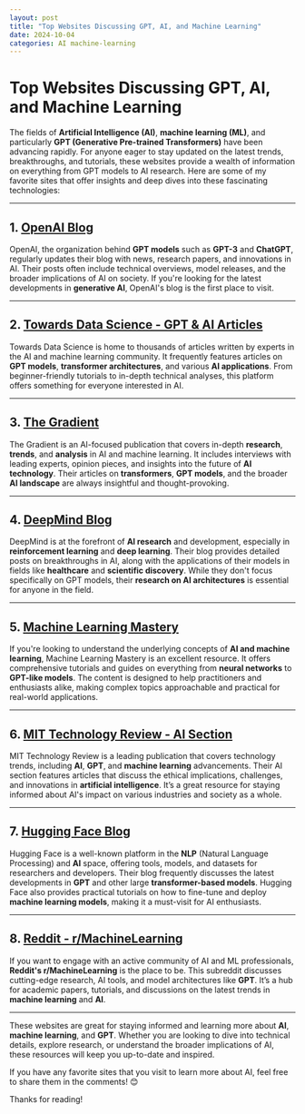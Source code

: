 ```yaml
---
layout: post
title: "Top Websites Discussing GPT, AI, and Machine Learning"
date: 2024-10-04
categories: AI machine-learning
---
```


# Top Websites Discussing GPT, AI, and Machine Learning

The fields of **Artificial Intelligence (AI)**, **machine learning (ML)**, and particularly **GPT (Generative Pre-trained Transformers)** have been advancing rapidly. For anyone eager to stay updated on the latest trends, breakthroughs, and tutorials, these websites provide a wealth of information on everything from GPT models to AI research. Here are some of my favorite sites that offer insights and deep dives into these fascinating technologies:

---

## 1. [OpenAI Blog](https://openai.com/blog/)
OpenAI, the organization behind **GPT models** such as **GPT-3** and **ChatGPT**, regularly updates their blog with news, research papers, and innovations in AI. Their posts often include technical overviews, model releases, and the broader implications of AI on society. If you're looking for the latest developments in **generative AI**, OpenAI's blog is the first place to visit.

---

## 2. [Towards Data Science - GPT & AI Articles](https://towardsdatascience.com/)
Towards Data Science is home to thousands of articles written by experts in the AI and machine learning community. It frequently features articles on **GPT models**, **transformer architectures**, and various **AI applications**. From beginner-friendly tutorials to in-depth technical analyses, this platform offers something for everyone interested in AI.

---

## 3. [The Gradient](https://thegradient.pub/)
The Gradient is an AI-focused publication that covers in-depth **research**, **trends**, and **analysis** in AI and machine learning. It includes interviews with leading experts, opinion pieces, and insights into the future of **AI technology**. Their articles on **transformers**, **GPT models**, and the broader **AI landscape** are always insightful and thought-provoking.

---

## 4. [DeepMind Blog](https://www.deepmind.com/blog)
DeepMind is at the forefront of **AI research** and development, especially in **reinforcement learning** and **deep learning**. Their blog provides detailed posts on breakthroughs in AI, along with the applications of their models in fields like **healthcare** and **scientific discovery**. While they don't focus specifically on GPT models, their **research on AI architectures** is essential for anyone in the field.

---

## 5. [Machine Learning Mastery](https://machinelearningmastery.com/)
If you're looking to understand the underlying concepts of **AI and machine learning**, Machine Learning Mastery is an excellent resource. It offers comprehensive tutorials and guides on everything from **neural networks** to **GPT-like models**. The content is designed to help practitioners and enthusiasts alike, making complex topics approachable and practical for real-world applications.

---

## 6. [MIT Technology Review - AI Section](https://www.technologyreview.com/c/ai/)
MIT Technology Review is a leading publication that covers technology trends, including **AI**, **GPT**, and **machine learning** advancements. Their AI section features articles that discuss the ethical implications, challenges, and innovations in **artificial intelligence**. It’s a great resource for staying informed about AI's impact on various industries and society as a whole.

---

## 7. [Hugging Face Blog](https://huggingface.co/blog)
Hugging Face is a well-known platform in the **NLP** (Natural Language Processing) and **AI** space, offering tools, models, and datasets for researchers and developers. Their blog frequently discusses the latest developments in **GPT** and other large **transformer-based models**. Hugging Face also provides practical tutorials on how to fine-tune and deploy **machine learning models**, making it a must-visit for AI enthusiasts.

---

## 8. [Reddit - r/MachineLearning](https://www.reddit.com/r/MachineLearning/)
If you want to engage with an active community of AI and ML professionals, **Reddit's r/MachineLearning** is the place to be. This subreddit discusses cutting-edge research, AI tools, and model architectures like **GPT**. It’s a hub for academic papers, tutorials, and discussions on the latest trends in **machine learning** and **AI**.

---

These websites are great for staying informed and learning more about **AI**, **machine learning**, and **GPT**. Whether you are looking to dive into technical details, explore research, or understand the broader implications of AI, these resources will keep you up-to-date and inspired.

If you have any favorite sites that you visit to learn more about AI, feel free to share them in the comments! 😊

Thanks for reading!
